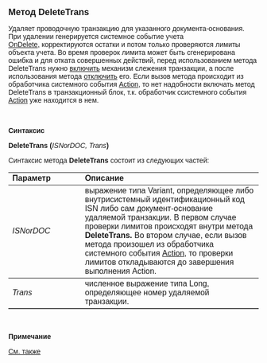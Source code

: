 ﻿<html>
<head>
<title>DeleteTrans</title>
</head>

<body>

<p><font size="4" face="Arial"><strong>Метод DeleteTrans</strong></font></p>

<p><font face="Arial">Удаляет проводочную транзакцию для указанного 
документа-основания. При удалении генерируется системное событие учета <a href="../../../ScriptProcs/OnDelete.html">
OnDelete</a>,&nbsp;корректируются остатки и потом только проверяются лимиты объекта 
учета. Во время проверок лимита может быть сгенерирована ошибка и для отката 
совершенных действий, перед использованием метода DeleteTrans нужно <a href="../TransactionManagment/BeginTrans.html">
включить</a>
механизм слежения транзакции, а после использования метода <a href="../TransactionManagment/CommitTrans.html">
отключить</a>
его. Если вызов метода происходит из обработчика системного события <a href="../../../ScriptProcs/Action.html">
Action</a>, то нет надобности включать метод DeleteTrans в транзакционный блок, 
т.к. обработчик ссистемного события <a href="../../../ScriptProcs/Action.html">
Action</a> уже находится в нем.</font></p>

<p>&nbsp;</p>

<p class="label"><font face="Arial"><b>Синтаксис</b></font></p>

<p><font face="Arial"><strong>DeleteTrans (</strong><em>ISNorDOC, 
Trans</em><strong>)</strong></font></p>

<p><font face="Arial">Синтаксис метода <strong>DeleteTrans</strong>
состоит из следующих частей:</font></p>

<table border="1" cellPadding="5" cols="2" frame="below" rules="rows">
<TBODY>
  <tr vAlign="top">
    <td class="label" width="29%"><font face="Arial"><b>Параметр</b></font></td>
    <td class="label" width="71%"><font face="Arial"><strong>Описание</strong></font></td>
  </tr>
  <tr>
    <td class="label" width="29%"><font face="Arial"><em>ISNorDOC</em></font></td>
    <td class="label" width="71%"><font face="Arial">выражение типа 
	Variant, определяющее либо внутрисистемный идентификационный код ISN либо 
	сам документ-основание удаляемой транзакции. В первом случае проверки 
	лимитов происходят внутри метода <strong>DeleteTrans. </strong>Во втором 
	случае, если вызов метода произошел из обработчика системного события <a href="../../../ScriptProcs/Action.html">
	Action</a>, то проверки лимитов откладываются до завершения выполнения 
	Action.</font></td>
  </tr>
  <tr>
    <td class="label" width="29%"><font face="Arial"><em>Trans</em></font></td>
    <td class="label" width="71%"><font face="Arial">численное 
	выражение типа Long, определяющее номер удаляемой транзакции.</font></td>
  </tr>
</table>

<p class="label">&nbsp;</p>

<p class="label"><font face="Arial"><b>Примечание</b></font></p>

<p class="label"><a href="../TransactionManagment/InTrans.html"><font face="Arial">
См. также</font></a></p>

<p>&nbsp;</p>

<p><font face="Arial"><br>
</font></p>
</body>
</html>
